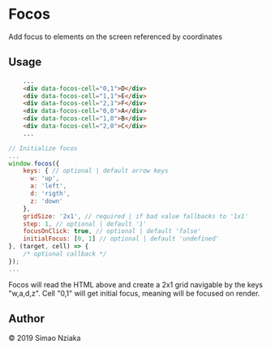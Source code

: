 # Focos

Add focus to elements on the screen referenced by coordinates

## Usage

```html
    ...
    <div data-focos-cell="0,1">D</div>
    <div data-focos-cell="1,1">E</div>
    <div data-focos-cell="2,1">F</div>
    <div data-focos-cell="0,0">A</div>
    <div data-focos-cell="1,0">B</div>
    <div data-focos-cell="2,0">C</div>
    ...
```

```js
// Initialize focos
...
window.focos({
    keys: { // optional | default arrow keys
      w: 'up',
      a: 'left',
      d: 'rigth',
      z: 'down'
    },
    gridSize: '2x1', // required | if bad value fallbacks to '1x1'
    step: 1, // optional | default '1'
    focusOnClick: true, // optional | default 'false'
    initialFocus: [0, 1] // optional | default 'undefined'
}, (target, cell) => {
    /* optional callback */
});
...
```

Focos will read the HTML above and create a 2x1 grid navigable by the keys "w,a,d,z".
Cell "0,1" will get initial focus, meaning will be focused on render.

## Author

&copy; 2019 Simao Nziaka

